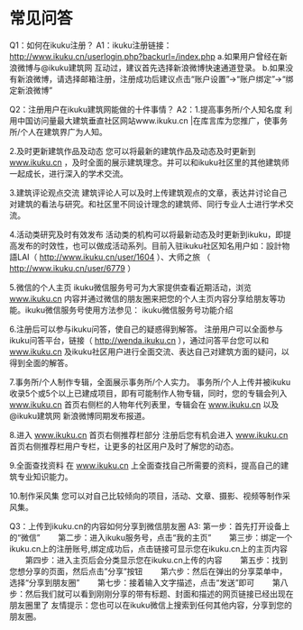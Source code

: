 # 常见问答

Q1：如何在ikuku注册？
A1：ikuku注册链接：http://www.ikuku.cn/userlogin.php?backurl=/index.php
a.如果用户曾经在新浪微博与@ikuku建筑网 互动过，建议首先选择新浪微博快速通道登录。
b.如果没有新浪微博，请选择邮箱注册，注册成功后建议点击“账户设置”→“账户绑定”→“绑定新浪微博”

Q2：注册用户在ikuku建筑网能做的十件事情？
A2：1.提高事务所/个人知名度
利用中国访问量最大建筑垂直社区网站www.ikuku.cn |在库言库为您推广，使事务所/个人在建筑界广为人知。

2.及时更新建筑作品及动态
您可以将最新的建筑作品及动态及时更新到 www.ikuku.cn ，及时全面的展示建筑理念。并可以和ikuku社区里的其他建筑师一起成长，进行深入的学术交流。

3.建筑评论观点交流
建筑评论人可以及时上传建筑观点的文章，表达并讨论自己对建筑的看法与研究。和社区里不同设计理念的建筑师、同行专业人士进行学术交流。

4.活动类研究及时有效发布
活动类的机构可以将最新动态及时更新到ikuku，即提高发布的时效性，也可以做成活动系列。目前入驻ikuku社区知名用户如：設計物語LAI（ http://www.ikuku.cn/user/1604 ）、大师之旅 （ http://www.ikuku.cn/user/6779 ）

5.微信的个人主页
ikuku微信服务号可为大家提供查看近期活动，浏览 www.ikuku.cn 内容并通过微信的朋友圈来把您的个人主页内容分享给朋友等功能。ikuku微信服务号使用方法参见： ikuku微信服务号功能介绍

6.注册后可以参与ikuku问答，使自己的疑惑得到解答。
注册用户可以全面参与ikuku问答平台，链接（ http://wenda.ikuku.cn ），通过问答平台您可以和 www.ikuku.cn 及ikuku社区用户进行全面交流、表达自己对建筑方面的疑问，以得到全面的解答。

7.事务所/个人制作专辑，全面展示事务所/个人实力。
事务所/个人上传并被ikuku收录5个或5个以上已建成项目，即有可能制作人物专辑，同时，您的专辑会列入 www.ikuku.cn 首页右侧栏的人物年代列表里，专辑会在 www.ikuku.cn 以及 @ikuku建筑网 新浪微博同期发布报道。

8.进入 www.ikuku.cn 首页右侧推荐栏部分
注册后您有机会进入 www.ikuku.cn 首页右侧推荐栏用户专栏，让更多的社区用户及时了解您的动态。

9.全面查找资料
在 www.ikuku.cn 上全面查找自己所需要的资料，提高自己的建筑专业知识能力。

10.制作采风集
您可以对自己比较倾向的项目，活动、文章、摄影、视频等制作采风集。

Q3：上传到ikuku.cn的内容如何分享到微信朋友圈
A3: 第一步：首先打开设备上的“微信”
　　第二步：进入ikuku服务号，点击“我的主页”
　　第三步：绑定一个ikuku.cn上的注册账号,绑定成功后，点击链接可显示您在ikuku.cn上的主页内容
　　第四步：进入主页后会分类显示您在ikuku.cn上传的内容
　　第五步：找到您想分享的页面，然后点击”分享”按钮
　　第六步：然后在弹出的分享菜单中，选择“分享到朋友圈”
　　第七步：接着输入文字描述，点击“发送”即可
　　第八步：然后我们就可以看到刚刚分享的带有标题、封面和描述的网页链接已经出现在朋友圈里了
友情提示：您也可以在ikuku微信上搜索到任何其他内容，分享到您的朋友圈。
　　
   


